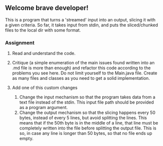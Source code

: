 ## Welcome brave developer!

This is a program that turns a 'streamed' input into an output, slicing it with a given criteria. So far, it takes input from stdin, and puts the sliced/chunked files to the local dir with some format.

### Assignment
1. Read and understand the code.

1. Critique (a simple enumeration of the main issues found written into an .md file is more than enough) and refactor this code according to the problems you see here. Do not limit yourself to the Main.java file. Create as many files and classes as you need to get a solid implementation.

1. Add one of this custom changes
    1. Change the input mechanism so that the program takes data from a text file instead of the stdin. This input file path should be provided as a program argument.
    1. Change the output mechanism so that the slicing happens every 50 bytes, instead of every 5 lines, but avoid splitting the lines. This means that if the 50th byte is in the middle of a line, that line must be completely written into the file before splitting the output file. This is so, in case any line is longer than 50 bytes, so that no file ends up empty.

